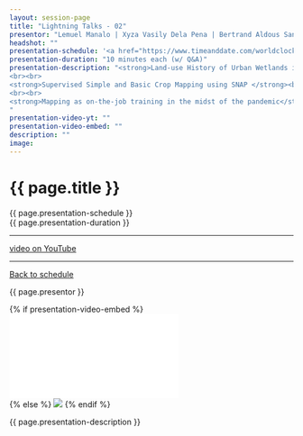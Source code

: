 ```yaml
---
layout: session-page
title: "Lightning Talks - 02"
presentor: "Lemuel Manalo | Xyza Vasily Dela Pena | Bertrand Aldous Santillan" 
headshot: ""
presentation-schedule: '<a href="https://www.timeanddate.com/worldclock/fixedtime.html?iso=2021-11-13T09:15:00Z">20 Nov 2021, 17:15 UTC+8</a>'
presentation-duration: "10 minutes each (w/ Q&A)"
presentation-description: "<strong>Land-use History of Urban Wetlands in Davao City</strong><br>Lemuel Manalo<br>The study calculated the loss of urban wetlands' geo-spatial extent due to rapid urbanization over the years. Main method was through desktop mapping using Land Satellite imagery capture and historical aerial photos. The study presented the landuse changes of urban wetlands in the city during 1930s-1990s, and especially the developing years in 2000s to present time.
<br><br>
<strong>Supervised Simple and Basic Crop Mapping using SNAP </strong><br>Xyza Vasily Dela Pena<br>Knowledge of the growth cycle or calendar of crops is essential for the accurate interpretation of remote sensing data. The cropping calendar covers the period from land preparation, planting, growth, pollination, senescence of harvesting. This task aims to do the first and basic steps in classification in order to be familiar with the SNAP features. The land used in the task is an agricultural area in Spain. Data are from Sentinel-2 LAND01. 
<br><br>
<strong>Mapping as on-the-job training in the midst of the pandemic</strong><br>Bertrand Aldous Santillan<br>The presentation will be about the experience of our BS Environmental Science students in mapping with MapBeks as their On-the-Job Training (OJT).
"
presentation-video-yt: ""
presentation-video-embed: ""
description: ""
image:
---
```


<h1 class="color-pnm-blue">{{ page.title }}</h1>
<div class="row my-4">
<section class="col-lg-3">
<p class="small">{{ page.presentation-schedule }}<br>
{{ page.presentation-duration }}
</p>
<hr>
<p class="small">
<a href="{{ page.presentation-video-yt }}">video on YouTube</a>
</p>
<hr>
<p class="small"><a href="{{ site.baseurl }}/programme/">Back to schedule</a>
</p>
</section>
<section class="col-lg-9">
<p>{{ page.presentor }}</p>
{% if presentation-video-embed %}
<div class="embed-responsive embed-responsive-16by9">
<iframe class="mb-4 embed-responsive-item" src="{{ page.presentation-video-embed }}" frameborder="0" allow="accelerometer; autoplay; clipboard-write; encrypted-media; gyroscope; picture-in-picture" allowfullscreen></iframe>
</div>
{% else %}
<img class="img-fluid border border-primary rounded p-2" src="{{ site.baseurl }}/assets/img/site/pnm21-vid-placeholder.png">
{% endif %}
<p class="mt-4">{{ page.presentation-description }}
</p>
</section>
</div>